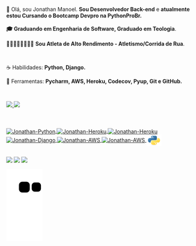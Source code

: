<p align="left"> 
 🖖 Olá, sou Jonathan Manoel. <strong>Sou Desenvolvedor Back-end</strong> e <strong>atualmente estou Cursando o Bootcamp Devpro na PythonProBr.<br> <br>
 🎓 Graduando em Engenharia de Software, Graduado em Teologia</strong>.<br><br>
 🏃🏽‍♂️🏊🏽‍♂️🚴🏽‍ <strong>Sou Atleta de Alto Rendimento - Atletismo/Corrida de Rua</strong>.
</p>
<br>
<p align="left">
 ☕ Habilidades: <strong>Python, Django.</strong>
</p>

<p align="left">
  💼 Ferramentas: <strong>Pycharm, AWS, Heroku, Codecov, Pyup, Git e GitHub.</strong>
</p>

<br>

</p>
<div align="left">
  <a href="https://github.com/jonathansmanoel">
  <img height="180em" src="https://github-readme-stats.vercel.app/api?username=jonathansmanoel&show_icons=true&theme=dracula&include_all_commits=true&count_private=true"/>
  <img height="180em" src="https://github-readme-stats.vercel.app/api/top-langs/?username=jonathansmanoel&layout=compact&langs_count=7&theme=dracula"/>
  
                           
</div>
  <br>
  
  <br>
<div style="display: inline_block"><br>
 
  <img align="center" alt="Jonathan-Python" height="30" width="100" src="https://img.shields.io/badge/Python-14354C?style=for-the-badge&logo=python&logoColor=white">
  <img align="center" alt="Jonathan-Heroku" height="30" width="100" src="https://img.shields.io/badge/Heroku-430098?style=for-the-badge&logo=heroku&logoColor=white">
  <img align="center" alt="Jonathan-Heroku" height="30" width="100" src="https://img.shields.io/badge/Linux-E34F26?style=for-the-badge&logo=linux&logoColor=black">
  <img align="center" alt="Jonathan-Django" height="30" width="100" src="https://img.shields.io/badge/Django-092E20?style=for-the-badge&logo=django&logoColor=white">
  <img align="center" alt="Jonathan-AWS" height="30" width="120" src="https://img.shields.io/badge/Amazon_AWS-232F3E?style=for-the-badge&logo=amazon-aws&logoColor=white">
  <img align="center" alt="Jonathan-AWS" height="30" width="40" src="https://raw.githubusercontent.com/dereknguyen269/dereknguyen269/master/images/aws.png">
  <img align="center" alt="Jonathan-Python" height="30" width="40" src="https://raw.githubusercontent.com/devicons/devicon/master/icons/python/python-original.svg">
    
</div>
  
  ##
 
<div> 
 
  <a href="https://instagram.com/jonathansmanoel" target="_blank"><img src="https://img.shields.io/badge/-Instagram-%23E4405F?style=for-the-badge&logo=instagram&logoColor=white" target="_blank"></a>
  <a href="https://www.linkedin.com/in/jonathanmanoel" target="_blank"><img src="https://img.shields.io/badge/-LinkedIn-%230077B5?style=for-the-badge&logo=linkedin&logoColor=white" target="_blank"></a> 
  <a href = "mailto:jonathan.silva.manoel@gmail.com"><img src="https://img.shields.io/badge/-Gmail-%23333?style=for-the-badge&logo=gmail&logoColor=white" target="_blank"></a>
 
  ![Snake animation](https://github.com/rafaballerini/rafaballerini/blob/output/github-contribution-grid-snake.svg)
 
</div>
